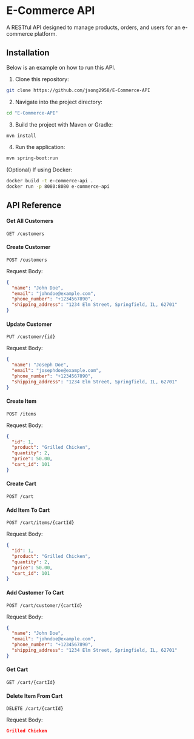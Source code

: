 
# E-Commerce API

A RESTful API designed to manage products, orders, and users for an e-commerce platform.


## Installation

Below is an example on how to run this API.

1. Clone this repository:

```bash
git clone https://github.com/jsong2958/E-Commerce-API
```

2. Navigate into the project directory:

```bash
cd "E-Commerce-API"
```

3. Build the project with Maven or Gradle:

```bash
mvn install
```

4. Run the application:

```bash
mvn spring-boot:run
```

(Optional) If using Docker:

```bash
docker build -t e-commerce-api .
docker run -p 8080:8080 e-commerce-api
```

## API Reference

#### Get All Customers

```http
GET /customers
```

#### Create Customer

```http
POST /customers

```

Request Body:

```json
{
  "name": "John Doe",
  "email": "johndoe@example.com",
  "phone_number": "+1234567890",
  "shipping_address": "1234 Elm Street, Springfield, IL, 62701"
}

```

#### Update Customer

```http
PUT /customer/{id}
```

Request Body:

```json
{
  "name": "Joseph Doe",
  "email": "josephdoe@example.com",
  "phone_number": "+1234567890",
  "shipping_address": "1234 Elm Street, Springfield, IL, 62701"
}
```

#### Create Item


```http
POST /items
```

Request Body:

```json
{
  "id": 1,
  "product": "Grilled Chicken",
  "quantity": 2,
  "price": 50.00,
  "cart_id": 101
}

```

#### Create Cart


```http
POST /cart
```

#### Add Item To Cart


```http
POST /cart/items/{cartId}
```

Request Body:

```json
{
  "id": 1,
  "product": "Grilled Chicken",
  "quantity": 2,
  "price": 50.00,
  "cart_id": 101
}

```

#### Add Customer To Cart


```http
POST /cart/customer/{cartId}
```

Request Body:

```json
{
  "name": "John Doe",
  "email": "johndoe@example.com",
  "phone_number": "+1234567890",
  "shipping_address": "1234 Elm Street, Springfield, IL, 62701"
}

```

#### Get Cart


```http
GET /cart/{cartId}
```

#### Delete Item From Cart


```http
DELETE /cart/{cartId}
```

Request Body:

```json
Grilled Chicken

```
